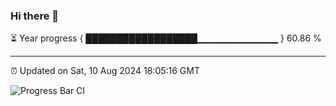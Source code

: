 ### Hi there 👋

⏳ Year progress { ██████████████████▁▁▁▁▁▁▁▁▁▁▁▁ } 60.86 %

---

⏰ Updated on Sat, 10 Aug 2024 18:05:16 GMT

![Progress Bar CI](https://github.com/liununu/liununu/workflows/Progress%20Bar%20CI/badge.svg)
